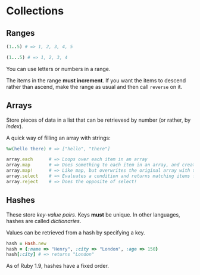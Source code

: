 # Collections

## Ranges

```ruby
(1..5) # => 1, 2, 3, 4, 5

(1...5) # => 1, 2, 3, 4
```

You can use letters or numbers in a range.

The items in the range **must increment**. If you want the items to descend rather than ascend, make the range as usual and then call ```reverse``` on it.

## Arrays

Store pieces of data in a list that can be retrievesd by number (or rather, by *index*).

A quick way of filling an array with strings:

```ruby
%w(hello there) # => ["hello", "there"]
```

```ruby
array.each 		# => Loops over each item in an array
array.map 		# => Does something to each item in an array, and creates a new array of the same size from the results
array.map!		# => Like map, but overwrites the original array with the result of the process
array.select 	# => Evaluates a condition and returns matching items from the array
array.reject 	# => Does the opposite of select!
```

## Hashes

These store *key-value pairs*. Keys **must** be unique. In other languages, hashes are called *dictionaries*.

Values can be retrieved from a hash by specifying a key.

```ruby
hash = Hash.new
hash = {:name => "Henry", :city => "London", :age => 150}
hash[:city] # => returns "London"
```

As of Ruby 1.9, hashes have a fixed order.

